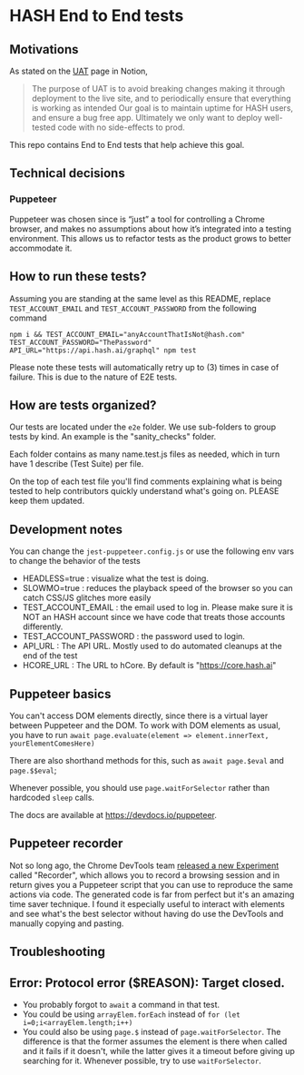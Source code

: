 # HASH End to End tests

## Motivations
As stated on the [UAT](https://www.notion.so/hashintel/UAT-b7669b7465a14c919b7f403faac97f2f) page in Notion, 

> The purpose of UAT is to avoid breaking changes making it through deployment to the live site, and to periodically ensure that everything is working as intended
> Our goal is to maintain uptime for HASH users, and ensure a bug free app. Ultimately we only want to deploy well-tested code with no side-effects to prod.

This repo contains End to End tests that help achieve this goal.

## Technical decisions

### Puppeteer
Puppeteer was chosen since is “just” a tool for controlling a Chrome browser, and makes no assumptions about how it’s integrated into a testing environment.
This allows us to refactor tests as the product grows to better accommodate it.

## How to run these tests?
Assuming you are standing at the same level as this README, replace `TEST_ACCOUNT_EMAIL` and `TEST_ACCOUNT_PASSWORD` from the following command
```
npm i && TEST_ACCOUNT_EMAIL="anyAccountThatIsNot@hash.com" TEST_ACCOUNT_PASSWORD="ThePassword" API_URL="https://api.hash.ai/graphql" npm test
```

Please note these tests will automatically retry up to (3) times in case of failure. This is due to the nature of E2E tests.

## How are tests organized?
Our tests are located under the `e2e` folder. We use sub-folders to group tests by kind. An example is the "sanity_checks" folder.

Each folder contains as many name.test.js files as needed, which in turn have 1 describe (Test Suite) per file.

On the top of each test file you'll find comments explaining what is being tested to help contributors quickly understand what's going on. 
PLEASE keep them updated.

## Development notes
You can change the `jest-puppeteer.config.js` or use the following env vars to change the behavior of the tests

- HEADLESS=true : visualize what the test is doing.
- SLOWMO=true : reduces the playback speed of the browser so you can catch CSS/JS glitches more easily
- TEST_ACCOUNT_EMAIL : the email used to log in. Please make sure it is NOT an HASH account since we have code that treats those accounts differently.
- TEST_ACCOUNT_PASSWORD : the password used to login.
- API_URL : The API URL. Mostly used to do automated cleanups at the end of the test
- HCORE_URL : The URL to hCore. By default is "https://core.hash.ai"

## Puppeteer basics
You can't access DOM elements directly, since there is a virtual layer between Puppeteer and the DOM. 
To work with DOM elements as usual, you have to run `await page.evaluate(element => element.innerText, yourElementComesHere)`

There are also shorthand methods for this, such as `await page.$eval` and `page.$$eval`;

Whenever possible, you should use `page.waitForSelector` rather than hardcoded `sleep` calls.

The docs are available at https://devdocs.io/puppeteer.

## Puppeteer recorder
Not so long ago, the Chrome DevTools team [released a new Experiment](https://umaar.com/dev-tips/241-puppeteer-recorder/) called "Recorder", 
which allows you to record a browsing session and in return gives you a Puppeteer script that you can use to reproduce the same actions via code.
The generated code is far from perfect but it's an amazing time saver technique. I found it especially useful to interact with elements and 
see what's the best selector without having do use the DevTools and manually copying and pasting.

## Troubleshooting
## Error: Protocol error ($REASON): Target closed.
- You probably forgot to `await` a command in that test.
- You could be using `arrayElem.forEach` instead of `for (let i=0;i<arrayElem.length;i++)`
- You could also be using `page.$` instead of `page.waitForSelector`. The difference is that the former assumes the element is there when called and it fails if it doesn't, while the latter gives it a timeout before giving up searching for it. Whenever possible, try to use `waitForSelector`.
